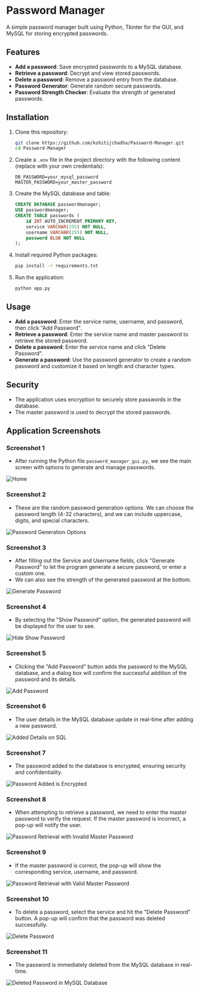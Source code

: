 # Password Manager

A simple password manager built using Python, Tkinter for the GUI, and MySQL for storing encrypted passwords.

## Features

- **Add a password**: Save encrypted passwords to a MySQL database.
- **Retrieve a password**: Decrypt and view stored passwords.
- **Delete a password**: Remove a password entry from the database.
- **Password Generator**: Generate random secure passwords.
- **Password Strength Checker**: Evaluate the strength of generated passwords.

## Installation

1. Clone this repository:
    ```bash
    git clone https://github.com/kshitijchadha/Password-Manager.git
    cd Password-Manager
    ```

2. Create a `.env` file in the project directory with the following content (replace with your own credentials):
    ```plaintext
    DB_PASSWORD=your_mysql_password
    MASTER_PASSWORD=your_master_password
    ```

3. Create the MySQL database and table:
    ```sql
    CREATE DATABASE passwordmanager;
    USE passwordmanager;
    CREATE TABLE passwords (
        id INT AUTO_INCREMENT PRIMARY KEY,
        service VARCHAR(255) NOT NULL,
        username VARCHAR(255) NOT NULL,
        password BLOB NOT NULL
    );
    ```

4. Install required Python packages:
    ```bash
    pip install -r requirements.txt
    ```

5. Run the application:
    ```bash
    python app.py
    ```

## Usage

- **Add a password**: Enter the service name, username, and password, then click "Add Password".
- **Retrieve a password**: Enter the service name and master password to retrieve the stored password.
- **Delete a password**: Enter the service name and click "Delete Password".
- **Generate a password**: Use the password generator to create a random password and customize it based on length and character types.

## Security

- The application uses encryption to securely store passwords in the database.
- The master password is used to decrypt the stored passwords.


## Application Screenshots

### Screenshot 1
- After running the Python file `password_manager_gui.py`, we see the main screen with options to generate and manage passwords.

![Home](images/Theme.png)

### Screenshot 2
- These are the random password generation options. We can choose the password length (4-32 characters), and we can include uppercase, digits, and special characters.

![Password Generation Options](images/PasswordGenerationOptions.png)

### Screenshot 3
- After filling out the Service and Username fields, click "Generate Password" to let the program generate a secure password, or enter a custom one.
- We can also see the strength of the generated password at the bottom.

![Generate Password](images/GeneratePassword.png)

### Screenshot 4
- By selecting the "Show Password" option, the generated password will be displayed for the user to see.

![Hide Show Password](images/HideShowPassword.png)

### Screenshot 5
- Clicking the "Add Password" button adds the password to the MySQL database, and a dialog box will confirm the successful addition of the password and its details.

![Add Password](images/AddPassword.png)

### Screenshot 6
- The user details in the MySQL database update in real-time after adding a new password.

![Added Details on SQL](images/AddedPasswordSQL.png)

### Screenshot 7
- The password added to the database is encrypted, ensuring security and confidentiality.

![Password Added is Encrypted](images/EncryptedPasswordSQL.png)

### Screenshot 8
- When attempting to retrieve a password, we need to enter the master password to verify the request. If the master password is incorrect, a pop-up will notify the user.

![Password Retrieval with Invalid Master Password](images/RetrievalInvalidMasterPassword.png)

### Screenshot 9
- If the master password is correct, the pop-up will show the corresponding service, username, and password.

![Password Retrieval with Valid Master Password](images/RetrievalValidMasterPassword.png)

### Screenshot 10
- To delete a password, select the service and hit the "Delete Password" button. A pop-up will confirm that the password was deleted successfully.

![Delete Password](images/DeletePassword.png)

### Screenshot 11
- The password is immediately deleted from the MySQL database in real-time.

![Deleted Password in MySQL Database](images/PasswordDeletedSQL.png)
